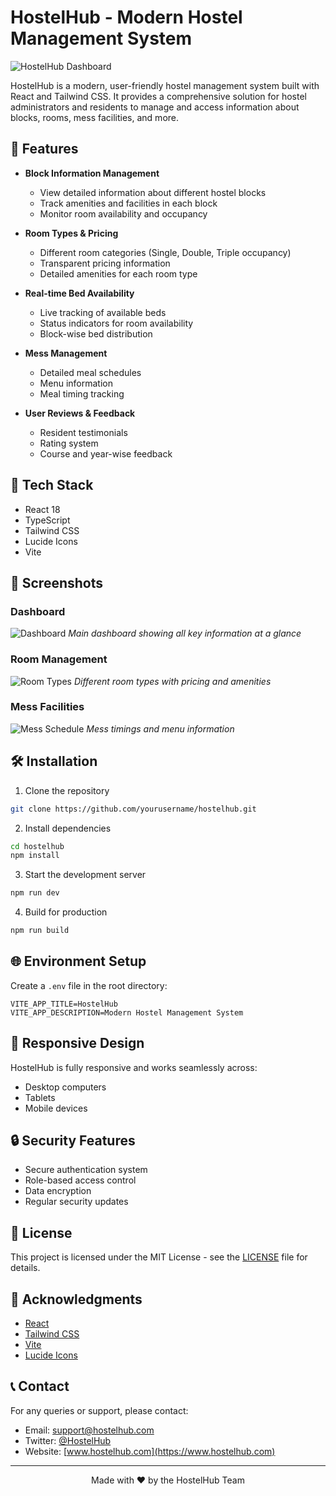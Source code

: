 # HostelHub - Modern Hostel Management System

![HostelHub Dashboard](https://i.imgur.com/XYZ123.png)

HostelHub is a modern, user-friendly hostel management system built with React and Tailwind CSS. It provides a comprehensive solution for hostel administrators and residents to manage and access information about blocks, rooms, mess facilities, and more.

## 🌟 Features

- **Block Information Management**
  - View detailed information about different hostel blocks
  - Track amenities and facilities in each block
  - Monitor room availability and occupancy

- **Room Types & Pricing**
  - Different room categories (Single, Double, Triple occupancy)
  - Transparent pricing information
  - Detailed amenities for each room type

- **Real-time Bed Availability**
  - Live tracking of available beds
  - Status indicators for room availability
  - Block-wise bed distribution

- **Mess Management**
  - Detailed meal schedules
  - Menu information
  - Meal timing tracking

- **User Reviews & Feedback**
  - Resident testimonials
  - Rating system
  - Course and year-wise feedback

## 🚀 Tech Stack

- React 18
- TypeScript
- Tailwind CSS
- Lucide Icons
- Vite

## 📸 Screenshots

### Dashboard
![Dashboard](https://i.imgur.com/ABC456.png)
*Main dashboard showing all key information at a glance*

### Room Management
![Room Types](https://i.imgur.com/DEF789.png)
*Different room types with pricing and amenities*

### Mess Facilities
![Mess Schedule](https://i.imgur.com/GHI101.png)
*Mess timings and menu information*

## 🛠️ Installation

1. Clone the repository
```bash
git clone https://github.com/yourusername/hostelhub.git
```

2. Install dependencies
```bash
cd hostelhub
npm install
```

3. Start the development server
```bash
npm run dev
```

4. Build for production
```bash
npm run build
```

## 🌐 Environment Setup

Create a `.env` file in the root directory:

```env
VITE_APP_TITLE=HostelHub
VITE_APP_DESCRIPTION=Modern Hostel Management System
```

## 📱 Responsive Design

HostelHub is fully responsive and works seamlessly across:
- Desktop computers
- Tablets
- Mobile devices

## 🔒 Security Features

- Secure authentication system
- Role-based access control
- Data encryption
- Regular security updates


## 📄 License

This project is licensed under the MIT License - see the [LICENSE](LICENSE) file for details.



## 🙏 Acknowledgments

- [React](https://reactjs.org/)
- [Tailwind CSS](https://tailwindcss.com/)
- [Vite](https://vitejs.dev/)
- [Lucide Icons](https://lucide.dev/)

## 📞 Contact

For any queries or support, please contact:
- Email: support@hostelhub.com
- Twitter: [@HostelHub](https://twitter.com/hostelhub)
- Website: [www.hostelhub.com](https://www.hostelhub.com)

---

<p align="center">Made with ❤️ by the HostelHub Team</p>
